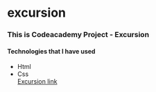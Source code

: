 # excursion
### This is Codeacademy Project - Excursion
#### Technologies that I have used
- Html
- Css \
[Excursion link](https://shuknorris.github.io/ecxursion)
